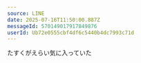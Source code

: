 ```yaml
---
source: LINE
date: 2025-07-16T11:50:00.887Z
messageId: 570149017917849876
userId: Ub72e0555cbf4df6c5440b4dc7993c71d
---
```


たすくがえらい気に入っていた